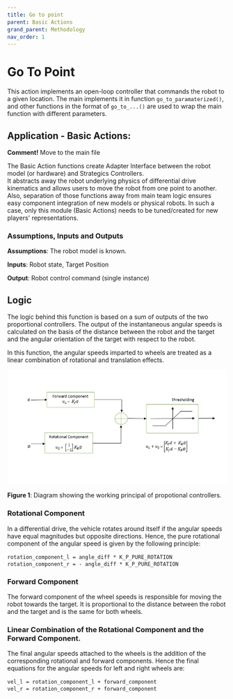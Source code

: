 ```yaml
---
title: Go to point
parent: Basic Actions
grand_parent: Methodology
nav_order: 1
---
```


# Go To Point

This action implements an open-loop controller that commands the robot to a given location. 
The main implements it in function ```go_to_paramaterized()```, 
and other functions in the format of ```go_to_...()``` are used to wrap the main function with different parameters.

## Application - Basic Actions: 
__Comment!__ Move to the main file

The Basic Action functions create Adapter Interface between the robot model (or hardware) and Strategics Controllers.  
It abstracts away the robot underlying physics of differential drive kinematics and allows users to move the robot from one point to another.
Also, separation of those functions away from main team logic ensures easy component integration of new models or physical robots.
In such a case, only this module (Basic Actions) needs to be tuned/created for new players' representations.


### Assumptions, Inputs and Outputs
__Assumptions__: The robot model is known.

__Inputs__: Robot state, Target Position

__Output__: Robot control command (single instance)

## Logic

The logic behind this function is based on a sum of outputs of the two proportional controllers. 
The output of the instantaneous angular speeds is calculated on the basis of the distance between the robot and the target and the angular orientation of the target with respect to the robot. 

In this function, the angular speeds imparted to wheels are treated as a linear combination of rotational and translation effects.

<p align="center">
  <img src="../../Images/GoToPoint.jpeg">
</p>

__Figure 1__: Diagram showing the working principal of propotional controllers.

### Rotational Component
In a differential drive, the vehicle rotates around itself if the angular speeds have equal magnitudes but opposite directions. Hence, the pure rotational component of the angular speed is given by the following principle:

```
rotation_component_l = angle_diff * K_P_PURE_ROTATION
rotation_component_r = - angle_diff * K_P_PURE_ROTATION
```


### Forward Component
The forward component of the wheel speeds is responsible for moving the robot towards the target. It is proportional to the distance between the robot and the target and is the same for both wheels.

### Linear Combination of the Rotational Component and the Forward Component.
The final angular speeds attached to the wheels is the addition of the corresponding rotational and forward components. Hence the final equations for the angular speeds for left and right wheels are:

```
vel_l = rotation_component_l + forward_component
vel_r = rotation_component_r + forward_component
```
